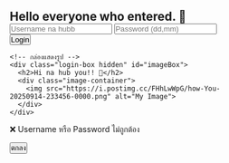 <html lang="en">
 <head>
  <meta charset="UTF-8">
  <meta name="viewport" content="width=device-width, initial-scale=1.0">
  <title>Login | Kantamxs</title>
  <style>
  * { margin: 0; padding: 0; box-sizing: border-box; }

  body {
    font-family: 'Comic Sans MS', cursive, sans-serif;
    background: url('https://i.postimg.cc/ZKppQytj/20250806-180912.jpg') no-repeat center center fixed;
    background-size: cover;
    height: 100vh;
    display: flex;
    justify-content: center; /* จัดกลางแนวนอน */
    align-items: center;     /* จัดกลางแนวตั้ง */
  }

  .center-container {
    display: flex;
    flex-direction: column;
    align-items: center;
    justify-content: center;
    width: 100%;
    max-width: 500px;
  }

  .login-box {
    background: rgba(255, 240, 245, 0.6);
    backdrop-filter: blur(8px);
    -webkit-backdrop-filter: blur(8px);
    padding: 30px;
    border-radius: 20px;
    text-align: center;
    width: 100%;
    box-shadow: 0 0 20px rgba(0,0,0,0.1);
  }

  h2 {
    color: #ff69b4;
    margin-bottom: 20px;
  }

  input[type="text"],
  input[type="password"] {
    padding: 17px;
    margin: 15px 0;
    width: 100%;
    border: 2px solid #ffb6c1;
    border-radius: 10px;
    font-size: 16px;
    outline: none;
  }

  button {
    padding: 15px 25px;
    background-color: #ff69b4;
    color: white;
    border: none;
    border-radius: 10px;
    cursor: pointer;
    font-size: 16px;
  }

  .hidden { display: none; }

  .image-container img {
    max-width: 100%;
    border-radius: 15px;
    margin-top: 20px;
    box-shadow: 0 0 15px rgba(0,0,0,0.2);
  }

  /* กล่องแจ้งเตือน */
  #errorBox {
    position: fixed;
    top: 50%; left: 50%;
    transform: translate(-50%, -50%);
    background: white;
    padding: 20px 30px;
    border-radius: 15px;
    box-shadow: 0 0 20px rgba(0,0,0,0.3);
    text-align: center;
    z-index: 9999;
  }

  #errorBox p {
    margin-bottom: 15px;
    color: #ff69b4;
    font-weight: bold;
  }

  #errorBox button {
    padding: 10px 20px;
    background: #ff69b4;
    color: white;
    border: none;
    border-radius: 10px;
    cursor: pointer;
  }
</style>
 </head>
 <body id="pageBody">
  <div class="center-container">
    <!-- กล่องล็อกอิน -->
    <div class="login-box" id="loginForm">
      <h2>Hello everyone who entered. 💖</h2>
      <input type="text" id="username" placeholder="Username na hubb">
      <input type="password" id="password" placeholder="Password (dd,mm)">
      <button type="button" onclick="login()">Login</button>
    </div>

    <!-- กล่องแสดงรูป -->
    <div class="login-box hidden" id="imageBox">
      <h2>Hi na hub you!! 🌸</h2>
      <div class="image-container">
        <img src="https://i.postimg.cc/FHhLwWpG/how-You-20250914-233456-0000.png" alt="My Image">
      </div>
    </div>
  </div>

  <!-- กล่องแจ้งเตือน -->
  <div id="errorBox" class="hidden">
    <p>❌ Username หรือ Password ไม่ถูกต้อง</p>
    <button onclick="closeError()">ตกลง</button>
  </div>
  <script>
  // รายชื่อผู้ใช้ พร้อมกำหนดภาพพื้นหลังและภาพแสดงผลเฉพาะของแต่ละคน
  const users = [
    {
      username: 'korawit',
      password: '0301',
      background: 'https://i.postimg.cc/ZR3vQCC6/8b57589a-f721-4045-a41f-cdce91ef30e5.jpg',
      image: 'https://i.postimg.cc/FHhLwWpG/how-You-20250914-233456-0000.png',
      greeting: 'Hi na hub you!! 🌸'
    },
    {
      username: 'kantamxs',
      password: '2606',
      background: 'https://i.postimg.cc/7Pjzx1M8/1-Clearnote.jpg',  // ใส่ลิงก์ภาพพื้นหลังของ kantamxs
      image: 'https://i.postimg.cc/7ZJMV3h5/IMG-20241106-193518-819.jpg',
      greeting: 'Hi na hub JuneNae~ Kantamxs! 🌸'
    }
    // เพิ่มผู้ใช้เพิ่มเติมได้ในรูปแบบเดียวกัน
  ];

  function login() {
    const usernameInput = document.getElementById('username').value.trim().toLowerCase();
    const passwordInput = document.getElementById('password').value.trim();

    // ค้นหาผู้ใช้จากรายการ
    const user = users.find(u => u.username.toLowerCase() === usernameInput && u.password === passwordInput);

    if (user) {
      // ซ่อนฟอร์มล็อกอิน
      document.getElementById('loginForm').classList.add('hidden');

      // แสดงกล่องรูป
      const imageBox = document.getElementById('imageBox');
      imageBox.classList.remove('hidden');

      // เปลี่ยนพื้นหลังตามบัญชี
      const body = document.getElementById('pageBody');
      body.style.backgroundImage = `url('${user.background}')`;
      body.style.backgroundRepeat = "no-repeat";
      body.style.backgroundSize = "cover";
      body.style.backgroundPosition = "center";

      // เปลี่ยนข้อความต้อนรับ
      imageBox.querySelector('h2').textContent = user.greeting;

      // เปลี่ยนรูปภาพ
      imageBox.querySelector('img').src = user.image;

    } else {
      // แสดงกล่องแจ้งเตือน
      document.getElementById('errorBox').classList.remove('hidden');
    }
  }

  function closeError() {
    document.getElementById('errorBox').classList.add('hidden');
  }
 </script>
